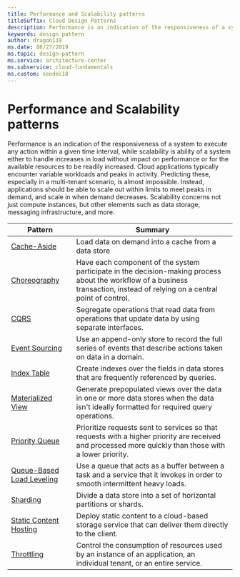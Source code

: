 ```yaml
---
title: Performance and Scalability patterns
titleSuffix: Cloud Design Patterns
description: Performance is an indication of the responsiveness of a system to execute any action within a given time interval, while scalability is ability of a system either to handle increases in load without impact on performance or for the available resources to be readily increased. Cloud applications typically encounter variable workloads and peaks in activity. Predicting these, especially in a multi-tenant scenario, is almost impossible. Instead, applications should be able to scale out within limits to meet peaks in demand, and scale in when demand decreases. Scalability concerns not just compute instances, but other elements such as data storage, messaging infrastructure, and more.
keywords: design pattern
author: dragon119
ms.date: 08/27/2019
ms.topic: design-pattern
ms.service: architecture-center
ms.subservice: cloud-fundamentals
ms.custom: seodec18
---
```


# Performance and Scalability patterns

Performance is an indication of the responsiveness of a system to execute any action within a given time interval, while scalability is ability of a system either to handle increases in load without impact on performance or for the available resources to be readily increased. Cloud applications typically encounter variable workloads and peaks in activity. Predicting these, especially in a multi-tenant scenario, is almost impossible. Instead, applications should be able to scale out within limits to meet peaks in demand, and scale in when demand decreases. Scalability concerns not just compute instances, but other elements such as data storage, messaging infrastructure, and more.

|                           Pattern                            |                                                                        Summary                                                                         |
|--------------------------------------------------------------|--------------------------------------------------------------------------------------------------------------------------------------------------------|
|               [Cache-Aside](../cache-aside.md)               |                                                   Load data on demand into a cache from a data store                                                   |
| [Choreography](../choreography.md) | Have each component of the system participate in the decision-making process about the workflow of a business transaction, instead of relying on a central point of control. |
|                      [CQRS](../cqrs.md)                      |                           Segregate operations that read data from operations that update data by using separate interfaces.                           |
|            [Event Sourcing](../event-sourcing.md)            |                     Use an append-only store to record the full series of events that describe actions taken on data in a domain.                      |
|               [Index Table](../index-table.md)               |                                Create indexes over the fields in data stores that are frequently referenced by queries.                                |
|         [Materialized View](../materialized-view.md)         |       Generate prepopulated views over the data in one or more data stores when the data isn't ideally formatted for required query operations.        |
|            [Priority Queue](../priority-queue.md)            | Prioritize requests sent to services so that requests with a higher priority are received and processed more quickly than those with a lower priority. |
| [Queue-Based Load Leveling](../queue-based-load-leveling.md) |              Use a queue that acts as a buffer between a task and a service that it invokes in order to smooth intermittent heavy loads.               |
|                  [Sharding](../sharding.md)                  |                                           Divide a data store into a set of horizontal partitions or shards.                                           |
|    [Static Content Hosting](../static-content-hosting.md)    |                          Deploy static content to a cloud-based storage service that can deliver them directly to the client.                          |
|                [Throttling](../throttling.md)                |                Control the consumption of resources used by an instance of an application, an individual tenant, or an entire service.                 |
